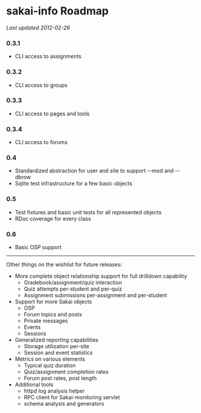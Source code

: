 # sakai-info Roadmap #

*Last updated 2012-02-26*

### 0.3.1  ###

* CLI access to assignments

### 0.3.2 ###

* CLI access to groups

### 0.3.3 ###

* CLI access to pages and tools

### 0.3.4 ###

* CLI access to forums

### 0.4 ###

* Standardized abstraction for user and site to support --mod and --dbrow
* Sqlite test infrastructure for a few basic objects

### 0.5 ###

* Test fixtures and basic unit tests for all represented objects
* RDoc coverage for every class

### 0.6 ###

* Basic OSP support

------

Other things on the wishlist for future releases:

* More complete object relationship support for full drilldown capability
  * Gradebook/assignment/quiz interaction
  * Quiz attempts per-student and per-quiz
  * Assignment submissions per-assignment and per-student
* Support for more Sakai objects
  * OSP
  * Forum topics and posts
  * Private messages
  * Events
  * Sessions
* Generalized reporting capabilities
  * Storage utilization per-site
  * Session and event statistics
* Metrics on various elements
  * Typical quiz duration
  * Quiz/assignment completion rates
  * Forum post rates, post length
* Additional tools
  * httpd log analysis helper
  * RPC client for Sakai-monitoring servlet
  * schema analysis and generators

